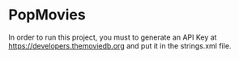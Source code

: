 # PopMovies

In order to run this project, you must to generate an API Key at https://developers.themoviedb.org and put it in the strings.xml file.
